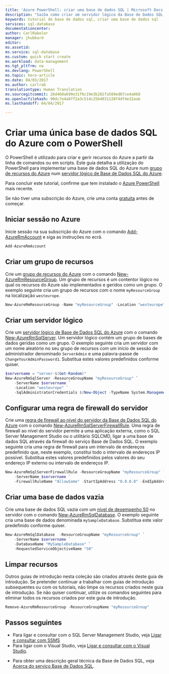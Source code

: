 ```yaml
---
title: 'Azure PowerShell: criar uma base de dados SQL | Microsoft Docs'
description: "Saiba como criar um servidor lógico da Base de Dados SQL, regras de firewall ao nível do servidor e bases de dados no portal do Azure."
keywords: tutorial de base de dados sql, criar uma base de dados sql
services: sql-database
documentationcenter: 
author: CarlRabeler
manager: jhubbard
editor: 
ms.assetid: 
ms.service: sql-database
ms.custom: quick start create
ms.workload: data-management
ms.tgt_pltfrm: na
ms.devlang: PowerShell
ms.topic: hero-article
ms.date: 04/03/2017
ms.author: carlrab
translationtype: Human Translation
ms.sourcegitcommit: 26d460a699e31f6c19e3b282fa589ed07ce4a068
ms.openlocfilehash: 90dc7e4a07f2a3c514c25b4031128f4df4e32aab
ms.lasthandoff: 04/04/2017

---
```


# <a name="create-a-single-azure-sql-database-using-powershell"></a>Criar uma única base de dados SQL do Azure com o PowerShell

O PowerShell é utilizado para criar e gerir recursos do Azure a partir da linha de comandos ou em scripts. Este guia detalha a utilização do PowerShell para implementar uma base de dados SQL do Azure num [grupo de recursos do Azure](../azure-resource-manager/resource-group-overview.md) num [servidor lógico de Base de Dados SQL do Azure](sql-database-features.md).

Para concluir este tutorial, confirme que tem instalado o [Azure PowerShell](/powershell/azureps-cmdlets-docs) mais recente. 

Se não tiver uma subscrição do Azure, crie uma conta [gratuita](https://azure.microsoft.com/free/) antes de começar.

## <a name="log-in-to-azure"></a>Iniciar sessão no Azure

Inicie sessão na sua subscrição do Azure com o comando [Add-AzureRmAccount](https://docs.microsoft.com/powershell/resourcemanager/azurerm.profile/v2.5.0/add-azurermaccount) e siga as instruções no ecrã.

```powershell
Add-AzureRmAccount
```

## <a name="create-a-resource-group"></a>Criar um grupo de recursos

Crie um [grupo de recursos do Azure](../azure-resource-manager/resource-group-overview.md) com o comando [New-AzureRmResourceGroup](https://docs.microsoft.com/powershell/resourcemanager/azurerm.resources/v3.5.0/new-azurermresourcegroup). Um grupo de recursos é um contentor lógico no qual os recursos do Azure são implementados e geridos como um grupo. O exemplo seguinte cria um grupo de recursos com o nome `myResourceGroup` na localização `westeurope`.

```powershell
New-AzureRmResourceGroup -Name "myResourceGroup" -Location "westeurope"
```
## <a name="create-a-logical-server"></a>Criar um servidor lógico

Crie um [servidor lógico de Base de Dados SQL do Azure](sql-database-features.md) com o comando [New-AzureRmSqlServer](https://docs.microsoft.com/powershell/resourcemanager/azurerm.sql/v2.5.0/new-azurermsqlserver). Um servidor lógico contém um grupo de bases de dados geridas como um grupo. O exemplo seguinte cria um servidor com um nome aleatório no seu grupo de recursos com um início de sessão de administrador denominado `ServerAdmin` e uma palavra-passe de `ChangeYourAdminPassword1`. Substitua estes valores predefinidos conforme quiser.

```powershell
$servername = "server-$(Get-Random)"
New-AzureRmSqlServer -ResourceGroupName "myResourceGroup" `
    -ServerName $servername `
    -Location "westeurope" `
    -SqlAdministratorCredentials $(New-Object -TypeName System.Management.Automation.PSCredential -ArgumentList "ServerAdmin", $(ConvertTo-SecureString -String "ChangeYourAdminPassword1" -AsPlainText -Force))
```

## <a name="configure-a-server-firewall-rule"></a>Configurar uma regra de firewall do servidor

Crie uma [regra de firewall ao nível do servidor da Base de Dados SQL do Azure](sql-database-firewall-configure.md) com o comando [New-AzureRmSqlServerFirewallRule](https://docs.microsoft.com/powershell/resourcemanager/azurerm.sql/v2.5.0/new-azurermsqlserverfirewallrule). Uma regra de firewall ao nível do servidor permite a uma aplicação externa, como o SQL Server Management Studio ou o utilitário SQLCMD, ligar a uma base de dados SQL através da firewall do serviço Base de Dados SQL. O exemplo seguinte cria uma regra de firewall para um intervalo de endereços predefinido que, neste exemplo, constitui todo o intervalo de endereços IP possível. Substitua estes valores predefinidos pelos valores do seu endereço IP externo ou intervalo de endereços IP. 

```powershell
New-AzureRmSqlServerFirewallRule -ResourceGroupName "myResourceGroup" `
    -ServerName $servername `
    -FirewallRuleName "AllowSome" -StartIpAddress "0.0.0.0" -EndIpAddress "255.255.255.255"
```

## <a name="create-a-blank-database"></a>Criar uma base de dados vazia

Crie uma base de dados SQL vazia com um [nível de desempenho S0](sql-database-service-tiers.md) no servidor com o comando [New-AzureRmSqlDatabase](https://docs.microsoft.com/powershell/resourcemanager/azurerm.sql/v2.5.0/new-azurermsqldatabase). O exemplo seguinte cria uma base de dados denominada `mySampleDatabase`. Substitua este valor predefinido conforme quiser.

```powershell
New-AzureRmSqlDatabase  -ResourceGroupName "myResourceGroup" `
    -ServerName $servername `
    -DatabaseName "MySampleDatabase" `
    -RequestedServiceObjectiveName "S0"
```

## <a name="clean-up-resources"></a>Limpar recursos

Outros guias de introdução nesta coleção são criados através deste guia de introdução. Se pretender continuar a trabalhar com guias de introdução subsequentes ou com os tutoriais, não limpe os recursos criados neste guia de introdução. Se não quiser continuar, utilize os comandos seguintes para eliminar todos os recursos criados por este guia de introdução.

```powershell
Remove-AzureRmResourceGroup -ResourceGroupName "myResourceGroup"
```

## <a name="next-steps"></a>Passos seguintes

- Para ligar e consultar com o SQL Server Management Studio, veja [Ligar e consultar com SSMS](sql-database-connect-query-ssms.md)
- Para ligar com o Visual Studio, veja [Ligar e consultar com o Visual Studio](sql-database-connect-query.md).
* Para obter uma descrição geral técnica da Base de Dados SQL, veja [Acerca do serviço Base de Dados SQL](sql-database-technical-overview.md).

